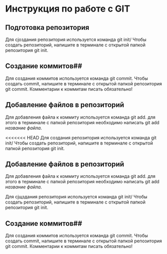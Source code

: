# Инструкция по работе с GIT #


## Подготовка репозитория ##

Для сjоздания репозитория используется команда git init/ Чтобы создать репозиторий, напишите в терминале с открытой папкой репозитория git init.

## Создание коммитов##

Для создания коммитов используется команда git commit. Чтобы создать commit, напишите в терминале с открытой папкой репозитория git commit. Комментарии к коммитам писать обязательно!


## Добавление файлов в репозиторий ##

Для добавления файла к коммиту используется команда git add. для этого в терминале с папкой репозитория необходимо написать git add *название файла*.


<<<<<<< HEAD
Для создания репозитория используется команда git init/ Чтобы создать репозиторий, напишите в терминале с открытой папкой репозитория git init.


## Добавление файлов в репозиторий ##

Для добавления файла к коммиту используется команда git add. для этого в терминале с папкой репозитория необходимо написать git add *название файла*.


Для сjщздания репозитория используется команда git init/ Чтобы создать репозиторий, напишите в терминале с открытой папкой репозитория git init.

## Создание коммитов##

Для создания коммитов используется команда git commit. Чтобы создать commit, напишите в терминале с открытой папкой репозитория git commit. Комментарии к коммитам писать обязательно!

